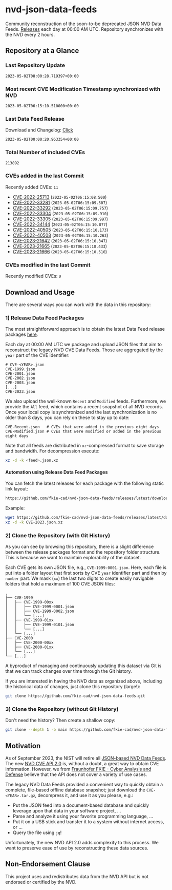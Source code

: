 # nvd-json-data-feeds

Community reconstruction of the soon-to-be deprecated JSON NVD Data Feeds. 
[Releases](releases/latest) each day at 00:00 AM UTC.
Repository synchronizes with the NVD every 2 hours.

## Repository at a Glance

### Last Repository Update

```plain
2023-05-02T08:00:28.719397+00:00
```

### Most recent CVE Modification Timestamp synchronized with NVD

```plain
2023-05-02T06:15:10.510000+00:00
```

### Last Data Feed Release

Download and Changelog: [Click](releases/latest)

```plain
2023-05-02T00:00:20.963354+00:00
```

### Total Number of included CVEs

```plain
213892
```

### CVEs added in the last Commit

Recently added CVEs: `11`

* [CVE-2022-25713](CVE-2022/CVE-2022-257xx/CVE-2022-25713.json) (`2023-05-02T06:15:08.500`)
* [CVE-2022-33281](CVE-2022/CVE-2022-332xx/CVE-2022-33281.json) (`2023-05-02T06:15:09.507`)
* [CVE-2022-33292](CVE-2022/CVE-2022-332xx/CVE-2022-33292.json) (`2023-05-02T06:15:09.757`)
* [CVE-2022-33304](CVE-2022/CVE-2022-333xx/CVE-2022-33304.json) (`2023-05-02T06:15:09.910`)
* [CVE-2022-33305](CVE-2022/CVE-2022-333xx/CVE-2022-33305.json) (`2023-05-02T06:15:09.997`)
* [CVE-2022-34144](CVE-2022/CVE-2022-341xx/CVE-2022-34144.json) (`2023-05-02T06:15:10.077`)
* [CVE-2022-40505](CVE-2022/CVE-2022-405xx/CVE-2022-40505.json) (`2023-05-02T06:15:10.173`)
* [CVE-2022-40508](CVE-2022/CVE-2022-405xx/CVE-2022-40508.json) (`2023-05-02T06:15:10.263`)
* [CVE-2023-21642](CVE-2023/CVE-2023-216xx/CVE-2023-21642.json) (`2023-05-02T06:15:10.347`)
* [CVE-2023-21665](CVE-2023/CVE-2023-216xx/CVE-2023-21665.json) (`2023-05-02T06:15:10.433`)
* [CVE-2023-21666](CVE-2023/CVE-2023-216xx/CVE-2023-21666.json) (`2023-05-02T06:15:10.510`)


### CVEs modified in the last Commit

Recently modified CVEs: `0`



## Download and Usage

There are several ways you can work with the data in this repository:

### 1) Release Data Feed Packages

The most straightforward approach is to obtain the latest Data Feed release packages [here](releases/latest).

Each day at 00:00 AM UTC we package and upload JSON files that aim to reconstruct the legacy NVD CVE Data Feeds.
Those are aggregated by the `year` part of the CVE identifier:

```
# CVE-<YEAR>.json
CVE-1999.json
CVE-2001.json
CVE-2002.json
CVE-2003.json
[...]
CVE-2023.json
```

We also upload the well-known `Recent` and `Modified` feeds.
Furthermore, we provide the `All` feed, which contains a recent snapshot of all NVD records.
Once your local copy is synchronized and the last synchronization is no older than 8 days, you can rely on these to stay up to date:

```plain
CVE-Recent.json   # CVEs that were added in the previous eight days
CVE-Modified.json # CVEs that were modified or added in the previous eight days
```

Note that all feeds are distributed in `xz`-compressed format to save storage and bandwidth.
For decompression execute:

```sh
xz -d -k <feed>.json.xz
```


#### Automation using Release Data Feed Packages

You can fetch the latest releases for each package with the following static link layout:

```sh
https://github.com/fkie-cad/nvd-json-data-feeds/releases/latest/download/CVE-<YEAR>.json.xz
```

Example:

```sh
wget https://github.com/fkie-cad/nvd-json-data-feeds/releases/latest/download/CVE-2023.json.xz
xz -d -k CVE-2023.json.xz
```

### 2) Clone the Repository (with Git History)

As you can see by browsing this repository, there is a slight difference between the release packages format and the repository folder structure.
This is because we want to maintain explorability of the dataset.

Each CVE gets its own JSON file, e.g., `CVE-1999-0001.json`.
Here, each file is put into a folder layout that first sorts by CVE `year` identifier part and then by `number` part.
We mask (`xx`) the last two digits to create easily navigable folders that hold a maximum of 100 CVE JSON files:

```plain
.
├── CVE-1999
│   ├── CVE-1999-00xx
│   │   ├── CVE-1999-0001.json
│   │   ├── CVE-1999-0002.json
│   │   └── [...]
│   ├── CVE-1999-01xx
│   │   ├── CVE-1999-0101.json
│   │   └── [...]
│   └── [...]
├── CVE-2000
│   ├── CVE-2000-00xx
│   ├── CVE-2000-01xx
│   └── [...]
└── [...]
```

A byproduct of managing and continuously updating this dataset via Git is that we can track changes over time through the Git history.

If you are interested in having the NVD data as organized above, including the historical data of changes, just clone this repository (large!):

```sh
git clone https://github.com/fkie-cad/nvd-json-data-feeds.git
```

### 3) Clone the Repository (without Git History)

Don't need the history? Then create a shallow copy:

```sh
git clone --depth 1 -b main https://github.com/fkie-cad/nvd-json-data-feeds.git
```

## Motivation

As of September 2023, the NIST will retire all [JSON-based NVD Data Feeds](https://nvd.nist.gov/vuln/data-feeds#divRetirementBanner-1).
The new [NVD CVE API 2.0](https://nvd.nist.gov/developers/vulnerabilities) is, without a doubt, a great way to obtain CVE information.
However, we from [Fraunhofer FKIE - Cyber Analysis and Defense](https://www.fkie.fraunhofer.de/en/departments/cad.html) believe that the API does not cover a variety of use cases.

The legacy NVD Data Feeds provided a convenient way to quickly obtain a complete, file-based offline database snapshot; just download the `CVE-<YEAR>.tar.gz`, decompress it, and use it as you please, e.g.:

* Put the JSON feed into a document-based database and quickly leverage upon that data in your software project, ...
* Parse and analyze it using your favorite programming language, ...
* Put it on a USB stick and transfer it to a system without internet access, or ...
* Query the file using `jq`!

Unfortunately, the new NVD API 2.0 adds complexity to this process.
We want to preserve ease of use by reconstructing these data sources.

## Non-Endorsement Clause

This project uses and redistributes data from the NVD API but is not endorsed or certified by the NVD.